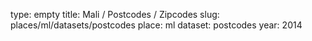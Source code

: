 type: empty
title: Mali / Postcodes / Zipcodes
slug: places/ml/datasets/postcodes
place: ml
dataset: postcodes
year: 2014
